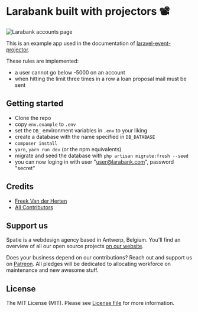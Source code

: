 # Larabank built with projectors 📽

![Larabank accounts page](https://spatie.github.io/larabank-traditional/screenshot.png)

This is an example app used in the documentation of [laravel-event-projector](https://docs.spatie.be/laravel-event-projector).

These rules are implemented:
- a user cannot go below -5000 on an account
- when hitting the limit three times in a row a loan proposal mail must be sent

## Getting started

- Clone the repo
- copy `env.example` to `.env`
- set the `DB_` environment variables in `.env` to your liking
- create a database with the name specified in `DB_DATABASE`
- `composer install`
- `yarn`, `yarn run dev` (or the npm equivalents)
- migrate and seed the database with `php artisan migrate:fresh --seed`
- you can now loging in with user "user@larabank.com", password "secret"

## Credits

- [Freek Van der Herten](https://github.com/freekmurze)
- [All Contributors](../../contributors)

## Support us

Spatie is a webdesign agency based in Antwerp, Belgium. You'll find an overview of all our open source projects [on our website](https://spatie.be/opensource).

Does your business depend on our contributions? Reach out and support us on [Patreon](https://www.patreon.com/spatie). 
All pledges will be dedicated to allocating workforce on maintenance and new awesome stuff.

## License

The MIT License (MIT). Please see [License File](LICENSE.md) for more information.
